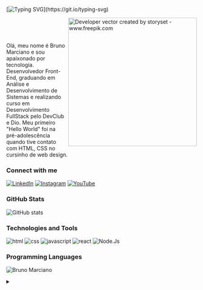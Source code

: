 [![Typing SVG](https://readme-typing-svg.herokuapp.com?font=Fira+Code&weight=300&size=50&duration=4000&pause=1000&color=3ddbf7&center=true&vCenter=true&random=false&width=1000&lines=Seja+bem+vindo!)](https://git.io/typing-svg)

<img align="right" alt="Developer vector created by storyset - www.freepik.com" height="340" src="https://github.com/user-attachments/assets/83b60631-20ad-4a02-b87c-bd1b5018071c">
<br><br><br>

Olá, meu nome é Bruno Marciano e sou apaixonado por tecnologia.
Desenvolvedor Front-End, graduando em Análise e Desenvolvimento de Sistemas e realizando curso em Desenvolvimento FullStack pelo DevClub e Dio. Meu primeiro "Hello World" foi na pré-adolescência quando tive contato com HTML, CSS no cursinho de web design.

### Connect with me
[![LinkedIn](https://img.shields.io/badge/-LinkedIn-000?style=for-the-badge&logo=linkedin&logoColor=3ddbf7&color:FFF)](https://www.linkedin.com/in/elidianaandrade/)
[![Instagram](https://img.shields.io/badge/-Instagram-000?style=for-the-badge&logo=instagram&logoColor=3ddbf7&color:FFF)](https://www.instagram.com/elicosmaker/)
[![YouTube](https://img.shields.io/badge/-YouTube-000?style=for-the-badge&logo=youtube&logoColor=3ddbf7&color:FFF)](https://www.youtube.com/@casalfullstack)

### GitHub Stats

![GitHub stats](https://github-readme-stats-git-masterrstaa-rickstaa.vercel.app/api?username=obrunomarciano&hide_title=true&show_icons=true&include_all_commits=false&count_private=true&line_height=25&hide=issues&bg_color=000&title_color=3ddbf7&&text_color=FFF&border_radius=3&border_color=FFFc&icon_color=3ddbf7&&theme=jolly)
<!--[![Most Used Languages](https://github-readme-stats-git-masterrstaa-rickstaa.vercel.app/api/top-langs/?username=elidianaandrade&line_height=10&card_width=290&layout=compact&hide_title=false&count_private=true&langs_count=5&show_icons=true&title_color=FF00F6&hide=html,css,scss&bg_color=000&text_color=8B8B8B&border_radius=3&border_color=561760&count_private=true)](https://github.com/elidianaandrade/github-readme-stats)-->


### Technologies and Tools

<div align>
<img  src="https://img.shields.io/badge/HTML5-000?style=for-the-badge&logo=html5&logoColor=a821fc" alt="html" />
<img  src="https://img.shields.io/badge/CSS3-000?style=for-the-badge&logo=css3&logoColor=a821fc" alt="css" />
<img  src="https://img.shields.io/badge/JavaScript-000?style=for-the-badge&logo=javascript&logoColor=a821fc" alt="javascript"  />
<img  src="https://img.shields.io/badge/React-000?style=for-the-badge&logo=react&logoColor=a821fc" alt="react" />
<img  src="https://img.shields.io/badge/Node.js-000?style=for-the-badge&logo=node.js&logoColor=a821fc" alt="Node.Js" />

### Programming Languages
![Bruno Marciano](https://github-readme-stats.vercel.app/api/top-langs/?username=obrunomarciano&langs_count=8&theme=dark)

<details align="left">
  <summary></summary> 
 
  - Badges by <a href="https://shields.io/">shields.io</a><br>
  - GitHub Stats by <a href="https://github.com/anuraghazra/github-readme-stats">anuraghazra</a>
  - Developer vector created by <a href="https://www.freepik.com/vectors/developer">storyset - www.freepik.com</a> (edited by author)
 
  <div align="right">Made by <a href="https://github.com/obrunomarciano">BM</a>.</div>

</details>





</div>
